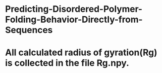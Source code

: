 # Predicting-Disordered-Polymer-Folding-Behavior-Directly-from-Sequences

# All calculated radius of gyration(Rg) is collected in the file Rg.npy.

